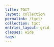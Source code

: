 ```yaml
---
title: TGCT
layout: collection
permalink: /tgct/
collection: tgct
entries_layout: grid
classes: wide
tags: 
---
```

